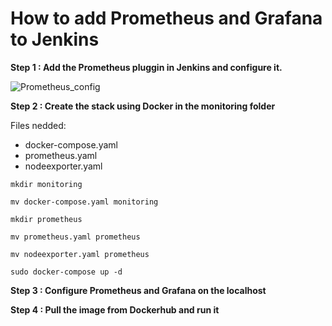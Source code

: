 # How to add Prometheus and Grafana to Jenkins

**Step 1 : Add the Prometheus pluggin in Jenkins and configure it.**

![Prometheus_config](https://github.com/gakengabinatsume/DevOps2023/assets/141765846/ad2b35e7-eb6c-4c3f-8e8e-04f76863c9c3)

**Step 2 : Create the stack using Docker in the monitoring folder**

Files nedded:
- docker-compose.yaml
- prometheus.yaml
- nodeexporter.yaml

`mkdir monitoring`

`mv docker-compose.yaml monitoring`

`mkdir prometheus`

`mv prometheus.yaml prometheus`

`mv nodeexporter.yaml prometheus`

`sudo docker-compose up -d`

**Step 3 : Configure Prometheus and Grafana on the localhost**



**Step 4 : Pull the image from Dockerhub and run it**
